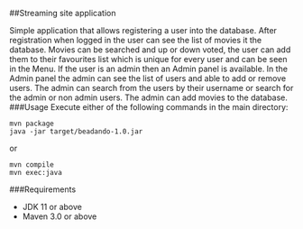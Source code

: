 ##Streaming site application

Simple application that allows registering a user into the database.
After registration when logged in the user can see the list of movies it the database.
Movies can be searched and up or down voted, the user can add them to their favourites list
which is unique for every user and can be seen in the Menu.
If the user is an admin then an Admin panel is available.
In the Admin panel the admin can see the list of users and able to add or remove users.
The admin can search from the users by their username or search for the admin or non admin users.
The admin can add movies to the database.
###Usage
Execute either of the following commands in the main directory:

    mvn package
    java -jar target/beadando-1.0.jar

or

    mvn compile
    mvn exec:java

###Requirements

* JDK 11 or above
* Maven 3.0 or above
